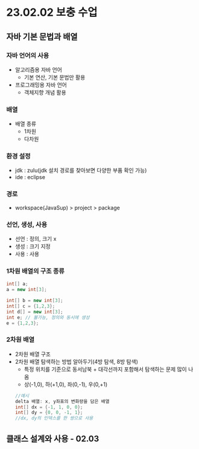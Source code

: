 # 23.02.02 보충 수업
## 자바 기본 문법과 배열

### 자바 언어의 사용
- 알고리즘용 자바 언어
  - 기본 연산, 기본 문법만 활용
- 프로그래밍용 자바 언어
  - 객체지향 개념 활용

### 배열
- 배열 종류
  - 1차원
  - 다차원

### 환경 설정
- jdk : zulu(jdk 설치 경로를 찾아보면 다양한 부품 확인 가능)
- ide : eclipse

### 경로
- workspace(JavaSup) > project > package

### 선언, 생성, 사용
- 선언 : 정의, 크기 x
- 생성 : 크기 지정
- 사용 : 사용

### 1차원 배열의 구조 종류
```java
int[] a;
a = new int[3];

int[] b = new int[3];
int[] c = {1,2,3};
int d[] = new int[3];
int e; // 불가능, 정의와 동시에 생성
e = {1,2,3};
```

### 2차원 배열
- 2차원 배열 구조
- 2차원 배열 탐색하는 방법 알아두기(4방 탐색, 8방 탐색)
  - 특정 위치를 기준으로 동서남북 + 대각선까지 포함해서 탐색하는 문제 많이 나옴
  - 상(-1,0), 하(+1,0), 좌(0,-1), 우(0,+1)
  ```java
  //예시
  delta 배열: x, y좌표의 변화량을 담은 배열
  int[] dx = {-1, 1, 0, 0};
  int[] dy = {0, 0, -1, 1};
  //dx, dy의 인덱스를 한 쌍으로 사용
  ```

## 클래스 설계와 사용 - 02.03